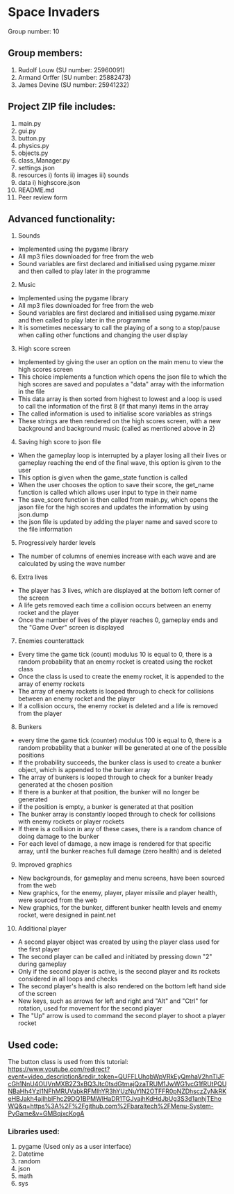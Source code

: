 # Space Invaders

Group number: 10

## Group members:

  1. Rudolf Louw (SU number: 25960091)
  2. Armand Orffer (SU number: 25882473)
  3. James Devine (SU number: 25941232)

## Project ZIP file includes:

  1. main.py
  2. gui.py
  3. button.py
  4. physics.py
  5. objects.py
  6. class_Manager.py
  7. settings.json
  8. resources
     i) fonts
     ii) images
     iii) sounds
  9. data
      i) highscore.json
  10. README.md
  11. Peer review form

## Advanced functionality:
  
  1. Sounds
-	Implemented using the pygame library
-	All mp3 files downloaded for free from the web
-	Sound variables are first declared and initialised using pygame.mixer and then called to play later in the programme
  2. Music
-	Implemented using the pygame library
-	All mp3 files downloaded for free from the web
-	Sound variables are first declared and initialised using pygame.mixer and then called to play later in the programme
-	It is sometimes necessary to call the playing of a song to a stop/pause when calling other functions and changing the user display
  3. High score screen
-	Implemented by giving the user an option on the main menu to view the high scores screen
-	This choice implements a function which opens the json file to which the high scores are saved and populates a "data" array with the information in the file
-	This data array is then sorted from highest to lowest and a loop is used to call the information of the first 8 (if that many) items in the array
-	The called information is used to initialise score variables as strings
-	These strings are then rendered on the high scores screen, with a new background and background music (called as mentioned above in 2)
  4. Saving high score to json file
-	When the gameplay loop is interrupted by a player losing all their lives or gameplay reaching the end of the final wave, this option is given to the user
-	This option is given when the game_state function is called
-	When the user chooses the option to save their score, the get_name function is called which allows user input to type in their name
-	The save_score function is then called from main.py, which opens the jason file for the high scores and updates the information by using json.dump
-	the json file is updated by adding the player name and saved score to the file information
  5. Progressively harder levels
-	The number of columns of enemies increase with each wave and are calculated by using the wave number
  6. Extra lives
-	The player has 3 lives, which are displayed at the bottom left corner of the screen
-	A life gets removed each time a collision occurs between an enemy rocket and the player
-	Once the number of lives of the player reaches 0, gameplay ends and the "Game Over" screen is displayed
  7. Enemies counterattack
-	Every time the game tick (count) modulus 10 is equal to 0, there is a random probability that an enemy rocket is created using the rocket class
-	Once the class is used to create the enemy rocket, it is appended to the array of enemy rockets
-	The array of enemy rockets is looped through to check for collisions between an enemy rocket and the player
-	If a collision occurs, the enemy rocket is deleted and a life is removed from the player
  8. Bunkers
-	every time the game tick (counter) modulus 100 is equal to 0, there is a random probability that a bunker will be generated at one of the possible positions
-	If the probability succeeds, the bunker class is used to create a bunker object, which is appended to the bunker array
-	The array of bunkers is looped through to check for a bunker lready generated at the chosen position
-	If there is a bunker at that position, the bunker will no longer be generated
-	if the position is empty, a bunker is generated at that position
-	The bunker array is constantly looped through to check for collisions with enemy rockets or player rockets
-	If there is a collision in any of these cases, there is a random chance of doing damage to the bunker
-	For each level of damage, a new image is rendered for that specific array, until the bunker reaches full damage (zero health) and is deleted
  9. Improved graphics
-	New backgrounds, for gameplay and menu screens, have been sourced from the web
-	New graphics, for the enemy, player, player missile and player health, were sourced from the web
-	New graphics, for the bunker, different bunker health levels and enemy rocket, were designed in paint.net
  10. Additional player
-	A second player object was created by using the player class used for the first player
-	The second player can be called and initiated by pressing down "2" during gameplay
-	Only if the second player is active, is the second player and its rockets considered in all loops and checks
-	The second player's health is also rendered on the bottom left hand side of the screen
-	New keys, such as arrows for left and right and "Alt" and "Ctrl" for rotation, used for movement for the second player
-	The "Up" arrow is used to command the second player to shoot a player rocket
     
## Used code:
The button class is used from this tutorial: https://www.youtube.com/redirect?event=video_description&redir_token=QUFFLUhqbWpVRkEyQmhaV2hnTlJFcGh1NnU4OUVnMXB2Z3xBQ3Jtc0tsdGtmajQzaTRUM1JwWG1vcG1fRUtPQUNBaHh4YzI1NFhMRUVabkRFMlhYR3hYUzNuYlN2OTFFR0pNZDhsczZyNkRKeHBJakh4ajlhblFhc29DQ1BPMWlHaDR1TGJvajhKdHdJbUg3S3d1anhjTEhoWQ&q=https%3A%2F%2Fgithub.com%2Fbaraltech%2FMenu-System-PyGame&v=GMBqjxcKogA

### Libraries used:
  1. pygame (Used only as a user interface)
  2. Datetime
  3. random
  4. json
  5. math
  6. sys
